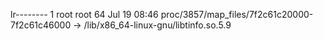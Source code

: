 lr-------- 1 root root 64 Jul 19 08:46 proc/3857/map_files/7f2c61c20000-7f2c61c46000 -> /lib/x86_64-linux-gnu/libtinfo.so.5.9

